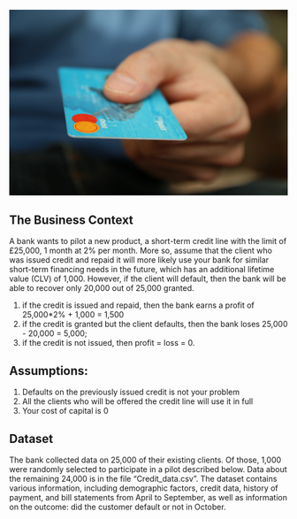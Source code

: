 ![Card!](image_credit_card.jpg)


## The Business Context

A bank wants to pilot a new product, a short-term credit line with the limit of £25,000,  1 month at 2% per month. More so, assume that the client who was issued credit and repaid it will more likely use your bank for similar short-term financing needs in the future, which has an additional lifetime value (CLV) of 1,000. However, if the client will default, then the bank will be able to recover only 20,000 out of 25,000 granted.

1. if the credit is issued and repaid, then the bank earns a profit of 25,000*2% + 1,000 = 1,500
2. if the credit is granted but the client defaults, then the bank loses 25,000 - 20,000 = 5,000; 
3. if the credit is not issued, then profit = loss = 0.

## Assumptions:

1. Defaults on the previously issued credit is not your problem
2. All the clients who will be offered the credit line will use it in full
3. Your cost of capital is 0

## Dataset 
The bank collected data on 25,000 of their existing clients. Of those, 1,000 were randomly selected to participate in a pilot described below. Data about the remaining 24,000 is in the file “Credit_data.csv”. The dataset contains various information, including demographic factors, credit data, history of payment, and bill statements from April to September, as well as information on the outcome: did the customer default or not in October.
